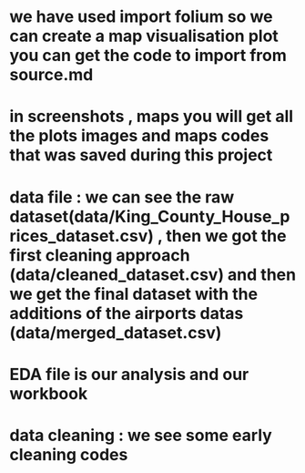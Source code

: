 # we have used import folium so we can create a map visualisation plot you can get the code to import from source.md
# in screenshots , maps you will get  all the plots images and maps codes that was saved during this project
# data file : we can see the raw dataset(data/King_County_House_prices_dataset.csv) , then we got the first cleaning approach (data/cleaned_dataset.csv) and then we get the final dataset with the additions of the airports datas (data/merged_dataset.csv)



# EDA file is our analysis and our workbook
# data cleaning : we see some early cleaning codes
